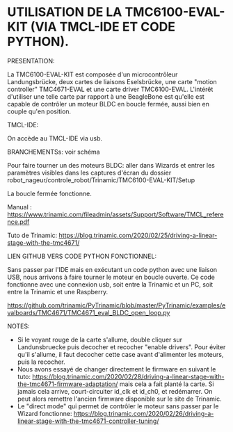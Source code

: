 # UTILISATION DE LA TMC6100-EVAL-KIT (VIA TMCL-IDE ET CODE PYTHON).

PRESENTATION:

La TMC6100-EVAL-KIT est composée d'un microcontrôleur Landungsbrücke, deux cartes de liaisons Eselsbrücke, une carte "motion controller" TMC4671-EVAL et une carte driver TMC6100-EVAL. L'intérêt d'utiliser une telle carte par rapport à une BeagleBone est qu'elle est capable de contrôler un moteur BLDC en boucle fermée, aussi bien en couple qu'en position.

TMCL-IDE:

On accède au TMCL-IDE via usb.

BRANCHEMENTSs: voir schéma

Pour faire tourner un des moteurs BLDC: aller dans Wizards et entrer les paramètres visibles dans les captures d'écran du dossier robot_nageur/controle_robot/Trinamic/TMC6100-EVAL-KIT/Setup

La boucle fermée fonctionne.

Manual : https://www.trinamic.com/fileadmin/assets/Support/Software/TMCL_reference.pdf

Tuto de Trinamic: https://blog.trinamic.com/2020/02/25/driving-a-linear-stage-with-the-tmc4671/


LIEN GITHUB VERS CODE PYTHON FONCTIONNEL:

Sans passer par l'IDE mais en exécutant un code python avec une liaison USB, nous arrivons à faire tourner le moteur en boucle ouverte.
Ce code fonctionne avec une connexion usb, soit entre la Trinamic et un PC, soit entre la Trinamic et une Raspberry.

https://github.com/trinamic/PyTrinamic/blob/master/PyTrinamic/examples/evalboards/TMC4671/TMC4671_eval_BLDC_open_loop.py

NOTES:

- Si le voyant rouge de la carte s'allume, double cliquer sur Landunsbruecke puis decocher et recocher "enable drivers". Pour éviter qu'il s'allume, il faut decocher cette case avant d'alimenter les moteurs, puis la recocher.
- Nous avons essayé de changer directement le firmware en suivant le tuto: https://blog.trinamic.com/2020/02/28/driving-a-linear-stage-with-the-tmc4671-firmware-adaptation/ mais cela a fait planté la carte. Si jamais cela arrive, court-circuiter id_clk et id_ch0, et redémarrer. On peut alors remettre l'ancien firmware disponible sur le site de Trinamic.
- Le "direct mode" qui permet de contrôler le moteur sans passer par le Wizard fonctionne: https://blog.trinamic.com/2020/02/26/driving-a-linear-stage-with-the-tmc4671-controller-tuning/
